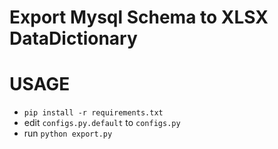 # Export Mysql Schema to XLSX DataDictionary

# USAGE
- `pip install -r requirements.txt`
- edit `configs.py.default` to `configs.py`
- run `python export.py`